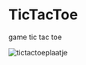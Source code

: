 # TicTacToe
game tic tac toe

![tictactoeplaatje](https://user-images.githubusercontent.com/36193067/39069460-1afb34ec-44e0-11e8-9689-da1c37c2f365.png)
